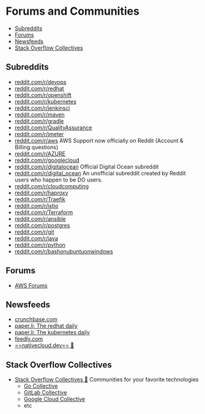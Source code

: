 # Forums and Communities
- [Subreddits](#subreddits)
- [Forums](#forums)
- [Newsfeeds](#newsfeeds)
- [Stack Overflow Collectives](#stack-overflow-collectives)
## Subreddits
* [reddit.com/r/devops](https://www.reddit.com/r/devops/)
* [reddit.com/r/redhat](https://www.reddit.com/r/redhat)
* [reddit.com/r/openshift](https://www.reddit.com/r/openshift/)
* [reddit.com/r/kubernetes](https://www.reddit.com/r/kubernetes/)
* [reddit.com/r/jenkinsci](https://www.reddit.com/r/jenkinsci/)
* [reddit.com/r/maven](https://www.reddit.com/r/maven)
* [reddit.com/r/gradle](https://www.reddit.com/r/gradle/)
* [reddit.com/r/QualityAssurance](https://www.reddit.com/r/QualityAssurance/)
* [reddit.com/r/jmeter](https://www.reddit.com/r/jmeter/)
* [reddit.com/r/aws](https://www.reddit.com/r/aws/) AWS Support now officially on Reddit (Account & Billing questions)
* [reddit.com/r/AZURE](https://www.reddit.com/r/AZURE/)
* [reddit.com/r/googlecloud](https://www.reddit.com/r/googlecloud/)
* [reddit.com/r/digitalocean](https://www.reddit.com/r/digitalocean) Official Digital Ocean subreddit
* [reddit.com/r/digital_ocean](https://www.reddit.com/r/digital_ocean/) An unofficial subreddit created by Reddit users who happen to be DO users.
* [reddit.com/r/cloudcomputing](https://www.reddit.com/r/cloudcomputing/)
* [reddit.com/r/haproxy](https://www.reddit.com/r/haproxy/)
* [reddit.com/r/Traefik](https://www.reddit.com/r/Traefik/)
* [reddit.com/r/istio](https://www.reddit.com/r/istio/)
* [reddit.com/r/Terraform](https://www.reddit.com/r/Terraform/)
* [reddit.com/r/ansible](https://www.reddit.com/r/ansible/)
* [reddit.com/r/postgres](https://www.reddit.com/r/postgres/)
* [reddit.com/r/git](https://www.reddit.com/r/git/)
* [reddit.com/r/java](https://www.reddit.com/r/java/)
* [reddit.com/r/python](https://www.reddit.com/r/Python/)
* [reddit.com/r/bashonubuntuonwindows](https://www.reddit.com/r/bashonubuntuonwindows/)

## Forums
* [AWS Forums](https://forums.aws.amazon.com)

## Newsfeeds
* [crunchbase.com](https://www.crunchbase.com/organization/openshift/timeline/timeline)
* [paper.li: The redhat daily](https://paper.li/tag/redhat#/)
* [paper.li: The kubernetes daily](https://paper.li/skippbox/1446802542#/)
* [feedly.com](https://feedly.com)
* [==nativecloud.dev== 🌟](https://nativecloud.dev)

## Stack Overflow Collectives
- [Stack Overflow Collectives 🌟](https://stackoverflow.com/collectives) Communities for your favorite technologies
    - [Go Collective](https://stackoverflow.com/collectives/go)
    - [GitLab Collective](https://stackoverflow.com/collectives/gitlab) 
    - [Google Cloud Collective](https://stackoverflow.com/collectives/google-cloud)
    - etc